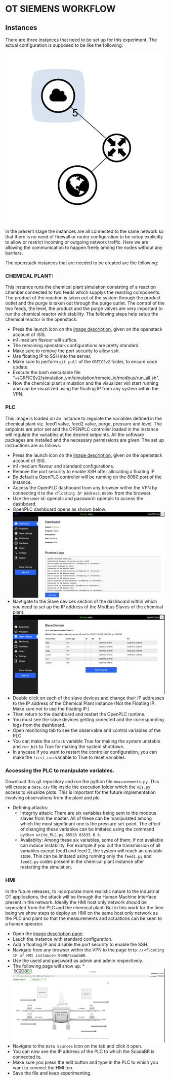# OT SIEMENS WORKFLOW

## Instances

There are three instances that need to be set up for this experiment. The actual configuration is supposed to be like the following:


![Figure 1: Topology](topology.png)


In the present stage the instances are all connected to the same network so that there is no need of firewall or router configuration to be setup explicitly to allow or restrict incoming or outgoing network traffic. Here we are allowing the communication to happen freely among the nodes without any barriers.

The openstack instances that are needed to be created are the following:
### CHEMICAL PLANT:
This instance runs the chemical plant simulation consisting of a reaction chamber connected to two feeds which supplys the reacting components. The product of the reaction is taken out of the system through the product outlet and the purge is taken out through the purge outlet. The control of the two feeds, the level, the product and the purge valves are very important to run the chemical reactor with stability. The following steps help setup the chemical reactor in the openstack:

* Press the launch icon on the [image description](https://cloud.isislab.vanderbilt.edu/ngdetails/OS::Glance::Image/d910e436-e4e1-4803-b3d1-40542acf691c), given on the openstack account of ISIS.
* m1-medium flavour will suffice.
* The remaining openstack configurations are pretty standard.
* Make sure to remove the port security to allow ssh.
* Use floating IP to SSH into the server.
* Make sure to perform `git pull` of the `GRFICSv2` folder, to ensure code update.
* Execute the bash executable file "~/GRFICSv2/simulation_vm/simulation/remote_io/modbus/run_all.sh".
* Now the chemical plant simulation and the visualizer will start running and can be visualized using the floating IP from any system within the VPN.

### PLC
This image is loaded on an instance to regulate the variables defined in the chemical plant viz. feed1 valve, feed2 valve, purge, pressure and level. The setpoints are prior set and the OPENPLC controller loaded in the instance will regulate the variables at the desired setpoints. All the software packages are installed and the necessary permissions are given. The set up instructions are as follows:
*  Press the launch icon on the [image description](https://cloud.isislab.vanderbilt.edu/ngdetails/OS::Glance::Image/baa761e8-d7f4-4557-952a-5fcc62d1cb1d), given on the openstack account of ISIS.
* m1-medium flavour and standard configurations.
* Remove the port security to enable SSH after allocating a floating IP.
* By default a OpenPLC controller will be running on the 8080 port of the instance.
* Access the OpenPLC dashboard from any browser within the VPN by connecting it to the `<floating IP Address:8080>` from the browser.
* Use the user id: openplc and password: openplc to access the dashboard.
* OpenPLC dashboard opens  as shown below:
![Figure 2: OpenPLC dashboard](PLCdashboard.png)
* Navtigate to the Slave devices section of the dashboard within which you need to set up the IP address of the Modbus Slaves of the chemical plant.
![Figure 3: OpenPLC Slaves](Slaves.png)
* Double click on each of the slave devices and change their IP addresses to the IP address of the Chemical Plant instance (Not the Floating IP. Make sure not to use the floating IP.)
* Then return to the dashboard and restart the OpenPLC runtime.
* You must see the slave devices getting conected and the corresponding logs from the dashboard.
* Open monitoring tab to see the observable and control variables of the PLC.
* You can make the `attack` variable True for making the system unstable and `run_bit` to True for making the system shutdown. 
* In anycase if you want to restart the controller configuration, you can make the `first_run` variable to True to reset variables.

### Accessing the PLC to manipulate variables.

Download this git repository and run the python file `measurements.py`. This will create a `data.csv` file inside the execution folder which the `vis.py` access to visualize plots. This is important for the future implementation involving observations from the plant and plc.
* Defining attacks:
    * Integrity attack: There are six variables being sent to the modbus slaves from the master. All of these can be manipulated among which the most significant one is the pressure set-point. The effect of changing these variables can be imitated using the command `python write_PLC.py 65535 65535 0 0`.
    * Availablity: Among these six variables, some of them, if not available can induce instability. For example if you cut the transmission of all variables except feed1 and feed 2, the system will reach an unstable state. This can be imitated using running only the `feed1.py` and `feed2.py` codes present in the chemical plant instance after restarting the simulation.


### HMI

In the future releases, to incorporate more realistic nature to the industrial OT applications, the attack will be through the Human Machine Interface present in the network. Ideally the HMI host only network should be seperated from the PLC and the chemical plant. But in this work for the time being we show steps to deploy an HMI on the same host only network as the PLC and plant so that the measurements and actuations can be seen to a human operator.
* Open the [image description page](https://cloud.isislab.vanderbilt.edu/ngdetails/OS::Glance::Image/bb1ed89d-bef2-403b-b672-2f3f058d2103).
* Lauch the instance with standard configuration.
* Add a floating IP and disable the port security to enable the SSH.
* Navigate from any browser within the VPN to the page `http://<floating IP of HMI instance>:9090/ScadaBR`.
* Use the useid and password as admin and admin respectively.
*  The following page will show up:
    *![Figure 2: OpenPLC Slaves](ScadaBR.png)
* Navigate to the `Data Sources` icon on the tab and click it open.
* You can now see the IP address of the PLC to which the ScadaBR is connected to. 
* Make sure you press the edit button and type in the PLC to which you want to connect the HMI too.
* Save the file and keep experimenting.

